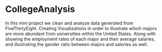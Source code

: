 # CollegeAnalysis
In this mini project we clean and analyze data generated from FiveThirtyEight. Creating Visualizations in order to illustrate which majors are more abundant from universities within the United States. Along with showing the employment rates of each major and their average salaries, and illustrating the gender ratio between majors and salories as well.
